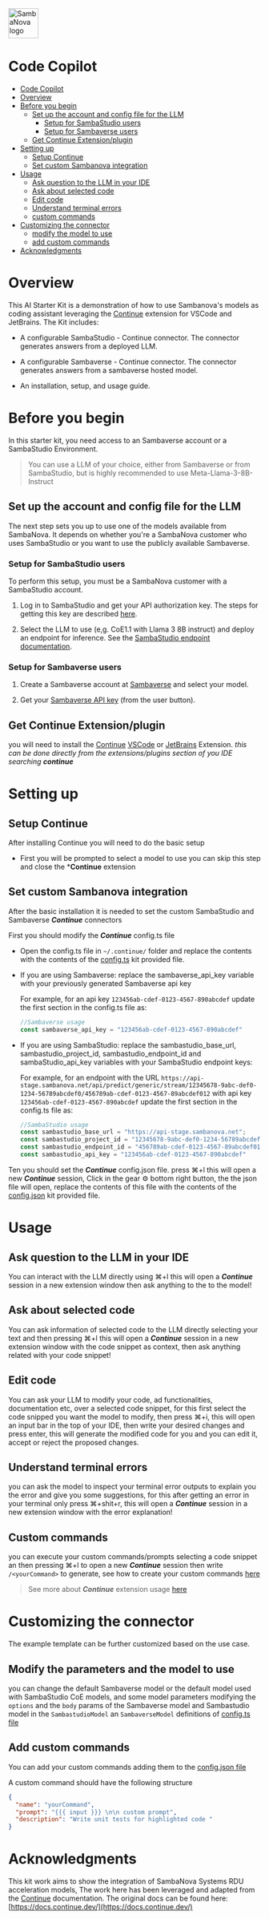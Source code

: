 
<a href="https://sambanova.ai/">
<picture>
 <source media="(prefers-color-scheme: dark)" srcset="../images/SambaNova-light-logo-1.png" height="60">
  <img alt="SambaNova logo" src="../images/SambaNova-dark-logo-1.png" height="60">
</picture>
</a>

Code Copilot
======================

<!-- TOC -->

- [Code Copilot](#code-copilot)
- [Overview](#overview)
- [Before you begin](#before-you-begin)
    - [Set up the account and config file for the LLM](#set-up-the-account-and-config-file-for-the-llm)
        - [Setup for SambaStudio users](#setup-for-sambastudio-users)
        - [Setup for Sambaverse users](#setup-for-sambaverse-users)
    - [Get Continue Extension/plugin](#get-continue-extensionplugin)
- [Setting up](#setting-up)
    - [Setup Continue](#setup-continue)
    - [Set custom Sambanova integration](#set-custom-sambanova-integration)
- [Usage](#usage)
    - [Ask question to the LLM in your IDE](#ask-question-to-the-llm-in-your-ide)
    - [Ask about selected code](#ask-about-selected-code)
    - [Edit code](#edit-code)
    - [Understand terminal errors](#understand-terminal-errors)
    - [custom commands](#custom-commands)
- [Customizing the connector](#customizing-the-connector)
    - [modify the model to use](#modify-the-model-to-use)
    - [add custom commands](#add-custom-commands)
- [Acknowledgments](#acknowledgments)

<!-- /TOC -->

# Overview

This AI Starter Kit is a demonstration of how to use Sambanova's models as coding assistant leveraging the [Continue](https://www.continue.dev/) extension for VSCode and JetBrains.  The Kit includes:

- A configurable SambaStudio - Continue connector. The connector generates answers from a deployed LLM.

- A configurable Sambaverse - Continue connector. The connector generates answers from a sambaverse hosted model.

- An installation, setup, and usage guide.

# Before you begin

In this starter kit, you need access to an Sambaverse account or a SambaStudio Environment.
> You can use a LLM of your choice, either from Sambaverse or from SambaStudio, but is highly recommended to use Meta-Llama-3-8B-Instruct

## Set up the account and config file for the LLM 

The next step sets you up to use one of the models available from SambaNova. It depends on whether you're a SambaNova customer who uses SambaStudio or you want to use the publicly available Sambaverse.

### Setup for SambaStudio users

To perform this setup, you must be a SambaNova customer with a SambaStudio account.

1. Log in to SambaStudio and get your API authorization key. The steps for getting this key are described [here](https://docs.sambanova.ai/sambastudio/latest/cli-setup.html#_acquire_the_api_key).

2. Select the LLM to use (e,g. CoE1.1 with Llama 3 8B instruct) and deploy an endpoint for inference. See the [SambaStudio endpoint documentation](https://docs.sambanova.ai/sambastudio/latest/endpoints.html).

### Setup for Sambaverse users 

1. Create a Sambaverse account at [Sambaverse](sambaverse.sambanova.net) and select your model.

2. Get your [Sambaverse API key](https://docs.sambanova.ai/sambaverse/latest/use-sambaverse.html#_your_api_key) (from the user button).

## Get Continue Extension/plugin

you will need to install the [Continue](https://www.continue.dev/) [VSCode](https://marketplace.visualstudio.com/items?itemName=Continue.continue) or [JetBrains](https://plugins.jetbrains.com/plugin/22707-continue) Extension. *this can be done directly from the extensions/plugins section of you IDE searching **continue***

# Setting up

## Setup Continue
After installing Continue you will need to do the basic setup

- First you will be prompted to select a model to use you can skip this step and close the ***Continue** extension

## Set custom Sambanova integration

After the basic installation it is needed to set the custom SambaStudio and Sambaverse ***Continue*** connectors

First you should modify the ***Continue*** config.ts file

- Open the config.ts file in  `~/.continue/` folder and replace the contents with the contents of the [config.ts](config.ts) kit provided file.

- If you are using Sambaverse: replace the sambaverse_api_key variable  with your previously generated Sambaverse api key

    For example, for an api key `123456ab-cdef-0123-4567-890abcdef` update the first section in the config.ts file as:

    ```ts
    //Sambaverse usage
    const sambaverse_api_key = "123456ab-cdef-0123-4567-890abcdef"
    ```

- If you are using SambaStudio: replace the sambastudio_base_url, sambastudio_project_id, sambastudio_endpoint_id and sambaStudio_api_key variables with your SambaStudio endpoint keys:

    For example, for an endpoint with the URL `https://api-stage.sambanova.net/api/predict/generic/stream/12345678-9abc-def0-1234-56789abcdef0/456789ab-cdef-0123-4567-89abcdef012` with api key `123456ab-cdef-0123-4567-890abcdef` update the first section in the config.ts file as:

    ```ts
    //SambaStudio usage 
    const sambastudio_base_url = "https://api-stage.sambanova.net";
    const sambastudio_project_id = "12345678-9abc-def0-1234-56789abcdef0";
    const sambastudio_endpoint_id = "456789ab-cdef-0123-4567-89abcdef012";
    const sambastudio_api_key = "123456ab-cdef-0123-4567-890abcdef"
    ```

Ten you should set the ***Continue*** config.json file. press ⌘+l this will open a new ***Continue*** session, Click in the gear ⚙ bottom right button, the the json file will open, replace the contents of this file with the contents of the [config.json](config.json) kit provided file.

# Usage

## Ask question to the LLM in your IDE

You can interact with the LLM directly using ⌘+l  this will open a ***Continue*** session in a new extension window then ask anything to the to the model!

## Ask about selected code

You can ask information of selected code to the LLM directly selecting your text and then pressing ⌘+l  this will open a ***Continue*** session in a new extension window with the code snippet as context, then ask anything related with your code snippet!

## Edit code

You can ask your LLM to modify your code, ad functionalities, documentation etc, over a selected code snippet, for this first select the code snipped you want the model to modify, then press ⌘+i, this will open an input bar in the top of your IDE, then write your desired changes and press enter, this will generate the modified code for you and you can edit it, accept or reject the proposed changes.

## Understand terminal errors

you can ask the model to inspect your terminal error outputs to explain you the error and give you some suggestions, for this after getting an error in your terminal only press  ⌘+shit+r, this will open a ***Continue*** session in a new extension window with the error explanation!

## Custom commands 

you can execute your custom commands/prompts selecting a code snippet an then pressing ⌘+l to open a new ***Continue*** session then write `/<yourCommand>` to generate, see how to create your custom commands [here](#add-custom-commands)

> See more about ***Continue*** extension usage [here](https://docs.continue.dev/how-to-use-continue)

# Customizing the connector

The example template can be further customized based on the use case.

## Modify the parameters and the model to use

you can change the default Sambaverse model or the default model used with SambaStudio CoE models, and some model parameters modifying the `options` and the `body` params of the Sambaverse model and Sambastudio model in the `SambastudioModel` an `SambaverseModel` definitions of [config.ts file](config.ts) 

## Add custom commands

You can add your custom commands adding them to the [config.json file](config.json)
 
A custom command should have the following structure

```json
{
  "name": "yourCommand",
  "prompt": "{{{ input }}} \n\n custom prompt",
  "description": "Write unit tests for highlighted code "
}
```

# Acknowledgments

This kit work aims to show the integration of SambaNova Systems RDU acceleration models, The work here has been leveraged and adapted from the [Continue](https://docs.continue.dev/) documentation.  The original docs can be found here:
[https://docs.continue.dev/](https://docs.continue.dev/)
